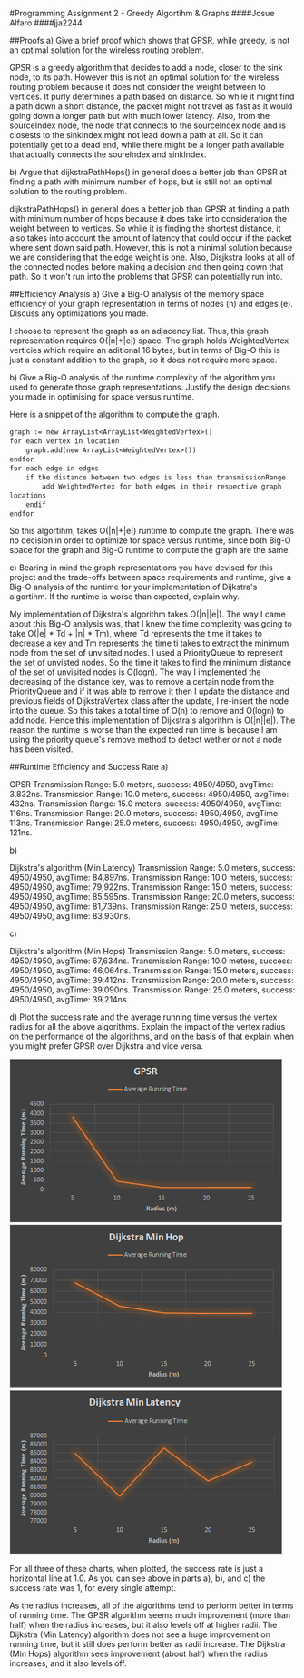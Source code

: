#Programming Assignment 2 - Greedy Algortihm & Graphs
####Josue Alfaro 
####jja2244

##Proofs
a) Give a brief proof which shows that GPSR, while greedy, is not an optimal solution for the wireless routing problem. 

GPSR is a greedy algorithm that decides to add a node, closer to the sink node, to its path. However this is not an optimal solution for the wireless routing problem because it does not consider the weight between to vertices. It purly determines a path based on distance. So while it might find a path down a short distance, the packet might not travel as fast as it would going down a longer path but with much lower latency. Also, from the sourceIndex node, the node that connects to the sourceIndex node and is closests to the sinkIndex might not lead down a path at all. So it can potentially get to a dead end, while there might be a longer path available that actually connects the soureIndex and sinkIndex.

b) Argue that dijkstraPathHops() in general does a better job than GPSR at finding a path with minimum number of hops, but is still not an optimal solution to the routing problem.

dijkstraPathHops() in general does a better job than GPSR at finding a path with minimum number of hops because it does take into consideration the weight between to vertices. So while it is finding the shortest distance, it also takes into account the amount of latency that could occur if the packet where sent down said path. However, this is not a minimal solution because we are considering that the edge weight is one. Also, Disjkstra looks at all of the connected nodes before making a decision and then going down that path. So it won't run into the problems that GPSR can potentially run into.

##Efficiency Analysis
a) Give a Big-O analysis of the memory space efficiency of your graph representation in terms of nodes (n) and edges (e). Discuss any optimizations you made. 

I choose to represent the graph as an adjacency list. Thus, this graph representation requires O(|n|+|e|) space. The graph holds WeightedVertex verticies which require an aditional 16 bytes, but in terms of Big-O this is just a constant addition to the graph, so it does not require more space.

b) Give a Big-O analysis of the runtime complexity of the algorithm you used to generate those graph representations. Justify the design decisions you made in optimising for space versus runtime.

Here is a snippet of the algorithm to compute the graph.

	graph := new ArrayList<ArrayList<WeightedVertex>()
	for each vertex in location 
		graph.add(new ArrayList<WeightedVertex>())
	endfor
	for each edge in edges
		if the distance between two edges is less than transmissionRange
			add WeightedVertex for both edges in their respective graph locations
		endif
	endfor

So this algortihm, takes O(|n|+|e|) runtime to compute the graph. There was no decision in order to optimize for space versus runtime, since both Big-O space for the graph and Big-O runtime to compute the graph are the same. 

c) Bearing in mind the graph representations you have devised for this project and the trade-offs between space requirements and runtime, give a Big-O analysis of the runtime for your implementation of Dijkstra's algortihm. If the runtime is worse than expected, explain why.

My implementation of Dijkstra's algorithm takes O(|n||e|). The way I came about this Big-O analysis was, that I knew the time complexity was going to take O(|e| * Td + |n| * Tm), where Td represents the time it takes to decrease a key and Tm represents the time ti takes to extract the minimum node from the set of unvisited nodes. I used a PriorityQueue to represent the set of unvisted nodes. So the time it takes to find the minimum distance of the set of unvisited nodes is O(logn). The way I implemented the decreasing of the distance key, was to remove a certain node from the PriorityQueue and if it was able to remove it then I update the distance and previous fields of DijkstraVertex class after the update, I re-insert the node into the queue. So this takes a total time of O(n) to remove and O(logn) to add node. Hence this implementation of Dijkstra's algorithm is O(|n||e|). The reason the runtime is worse than the expected run time is because I am using the priority queue's remove method to detect wether or not a node has been visited.

##Runtime Efficiency and Success Rate
a)

GPSR
Transmission Range: 5.0 meters, success: 4950/4950, avgTime: 3,832ns.
Transmission Range: 10.0 meters, success: 4950/4950, avgTime: 432ns.
Transmission Range: 15.0 meters, success: 4950/4950, avgTime: 116ns.
Transmission Range: 20.0 meters, success: 4950/4950, avgTime: 113ns.
Transmission Range: 25.0 meters, success: 4950/4950, avgTime: 121ns.

b)

Dijkstra's algorithm (Min Latency)
Transmission Range: 5.0 meters, success: 4950/4950, avgTime: 84,897ns.
Transmission Range: 10.0 meters, success: 4950/4950, avgTime: 79,922ns.
Transmission Range: 15.0 meters, success: 4950/4950, avgTime: 85,595ns.
Transmission Range: 20.0 meters, success: 4950/4950, avgTime: 81,739ns.
Transmission Range: 25.0 meters, success: 4950/4950, avgTime: 83,930ns.


c)

Dijkstra's algorithm (Min Hops)
Transmission Range: 5.0 meters, success: 4950/4950, avgTime: 67,634ns.
Transmission Range: 10.0 meters, success: 4950/4950, avgTime: 46,064ns.
Transmission Range: 15.0 meters, success: 4950/4950, avgTime: 39,412ns.
Transmission Range: 20.0 meters, success: 4950/4950, avgTime: 39,090ns.
Transmission Range: 25.0 meters, success: 4950/4950, avgTime: 39,214ns.



d) Plot the success rate and the average running time versus the vertex radius for all the above algorithms. Explain the impact of the vertex radius on the performance of the algorithms, and on the basis of that explain when you might prefer GPSR over Dijkstra and vice versa. 

![Efficiency of Algorithms](Lab2Charts/GPSR.png)
![Efficiency of Algorithms](Lab2Charts/DMinHop.png)
![Efficiency of Algorithms](Lab2Charts/DMinLatency.png)

For all three of these charts, when plotted, the success rate is just a horizontal line at 1.0. As you can see above in parts a), b), and c) the success rate was 1, for every single attempt. 

As the radius increases, all of the algorithms tend to perform better in terms of running time. The GPSR algorithm seems much improvement (more than half) when the radius increases, but it also levels off at higher radii. The Dijkstra (Min Latency) algorithm does not see a huge improvement on running time, but it still does perform better as radii increase. The Dijkstra (Min Hops) algorithm sees improvement (about half) when the radius increases, and it also levels off. 
